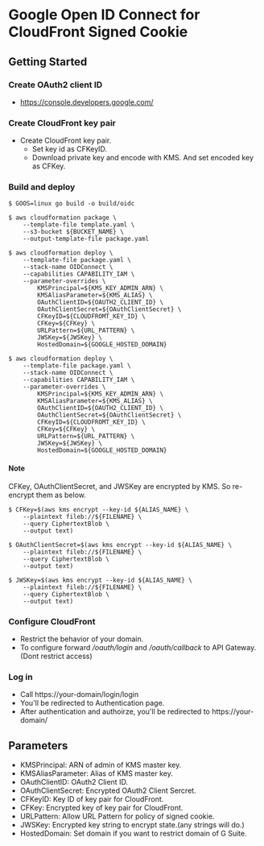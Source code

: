# Google Open ID Connect for CloudFront Signed Cookie

## Getting Started

### Create OAuth2 client ID
* https://console.developers.google.com/

### Create CloudFront key pair
* Create CloudFront key pair.
    * Set key id as CFKeyID.
    * Download private key and encode with KMS. And set encoded key as CFKey.

### Build and deploy
```
$ GOOS=linux go build -o build/oidc
```

```
$ aws cloudformation package \
    --template-file template.yaml \
    --s3-bucket ${BUCKET_NAME} \
    --output-template-file package.yaml
```

```
$ aws cloudformation deploy \
    --template-file package.yaml \
    --stack-name OIDConnect \
    --capabilities CAPABILITY_IAM \
    --parameter-overrides \
        KMSPrincipal=${KMS_KEY_ADMIN_ARN} \
        KMSAliasParameter=${KMS_ALIAS} \
        OAuthClientID=${OAUTH2_CLIENT_ID} \
        OAuthClientSecret=${OAuthClientSecret} \
        CFKeyID=${CLOUDFROMT_KEY_ID} \
        CFKey=${CFKey} \
        URLPattern=${URL_PATTERN} \
        JWSKey=${JWSKey} \
        HostedDomain=${GOOGLE_HOSTED_DOMAIN}
```

```
$ aws cloudformation deploy \
    --template-file package.yaml \
    --stack-name OIDConnect \
    --capabilities CAPABILITY_IAM \
    --parameter-overrides \
        KMSPrincipal=${KMS_KEY_ADMIN_ARN} \
        KMSAliasParameter=${KMS_ALIAS} \
        OAuthClientID=${OAUTH2_CLIENT_ID} \
        OAuthClientSecret=${OAuthClientSecret} \
        CFKeyID=${CLOUDFROMT_KEY_ID} \
        CFKey=${CFKey} \
        URLPattern=${URL_PATTERN} \
        JWSKey=${JWSKey} \
        HostedDomain=${GOOGLE_HOSTED_DOMAIN}
```

#### Note
CFKey, OAuthClientSecret, and JWSKey are encrypted by KMS.
So re-encrypt them as below.

```
$ CFKey=$(aws kms encrypt --key-id ${ALIAS_NAME} \
    --plaintext fileb://${FILENAME} \
    --query CiphertextBlob \
    --output text)
```

```
$ OAuthClientSecret=$(aws kms encrypt --key-id ${ALIAS_NAME} \
    --plaintext fileb://${FILENAME} \
    --query CiphertextBlob \
    --output text)
```

```
$ JWSKey=$(aws kms encrypt --key-id ${ALIAS_NAME} \
    --plaintext fileb://${FILENAME} \
    --query CiphertextBlob \
    --output text)
```

### Configure CloudFront
* Restrict the behavior of your domain.
* To configure forward */oauth/login* and */oauth/callback* to API Gateway.(Dont restrict access)

### Log in
* Call https://your-domain/login/login
* You'll be redirected to Authentication page.
* After authentication and authoirze, you'll be redirected to https://your-domain/

## Parameters
* KMSPrincipal: ARN of admin of KMS master key.
* KMSAliasParameter: Alias of KMS master key.
* OAuthClientID: OAuth2 Client ID.
* OAuthClientSecret: Encrypted OAuth2 Client Sercret.
* CFKeyID: Key ID of key pair for CloudFront.
* CFKey: Encrypted key of key pair for CloudFront.
* URLPattern: Allow URL Pattern for policy of signed cookie.
* JWSKey: Encrypted key string to encrypt state.(any strings will do.)
* HostedDomain: Set domain if you want to restrict domain of G Suite.
